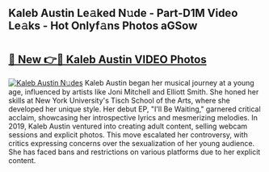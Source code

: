 ## Kaleb Austin Le𝚊ked N𝚞de - Part-D1M Video Le𝚊ks - Hot Onlyf𝚊ns Photos aGSow

# <h2><a href="http://ac42199.deff.icu/?id=Kaleb+Austin">🔗 New 👉🔴 Kaleb Austin VIDEO Photos</a></h2>

[![Kaleb Austin N𝚞des](https://i.imgur.com/rIISA9y.gif)](http://ac42199.deff.icu/?id=Kaleb+Austin)
Kaleb Austin began her musical journey at a young age, influenced by artists like Joni Mitchell and Elliott Smith. She honed her skills at New York University's Tisch School of the Arts, where she developed her unique style. Her debut EP, "I'll Be Waiting," garnered critical acclaim, showcasing her introspective lyrics and mesmerizing melodies. In 2019, Kaleb Austin ventured into creating adult content, selling webcam sessions and explicit photos. This move escalated her controversy, with critics expressing concerns over the sexualization of her young audience. She has faced bans and restrictions on various platforms due to her explicit content.

